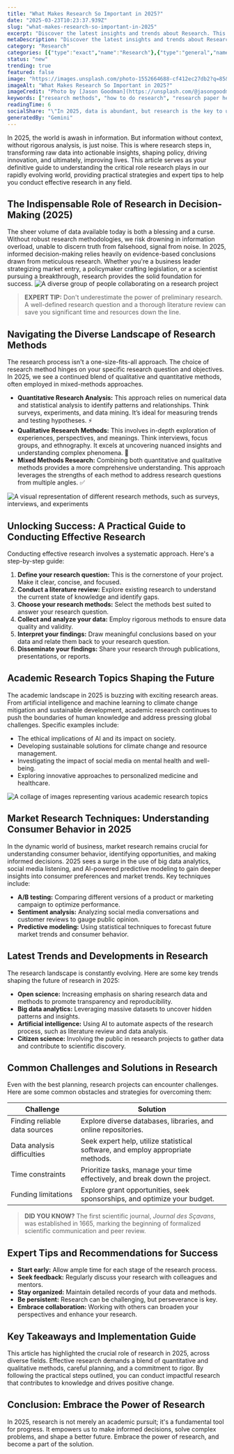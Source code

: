 ```yaml
---
title: "What Makes Research So Important in 2025?"
date: "2025-03-23T10:23:37.939Z"
slug: "what-makes-research-so-important-in-2025"
excerpt: "Discover the latest insights and trends about Research. This comprehensive guide covers everything you need to know about Research in 2025."
metaDescription: "Discover the latest insights and trends about Research. This comprehensive guide covers everything you need to know about Research in 2025."
category: "Research"
categories: [{"type":"exact","name":"Research"},{"type":"general","name":"Medicine"},{"type":"medium","name":"Biotechnology"},{"type":"specific","name":"Gene Editing"},{"type":"niche","name":"CRISPR-Cas9"}]
status: "new"
trending: true
featured: false
image: "https://images.unsplash.com/photo-1552664688-cf412ec27db2?q=85&w=1200&fit=max&fm=webp&auto=compress"
imageAlt: "What Makes Research So Important in 2025?"
imageCredit: "Photo by [Jason Goodman](https://unsplash.com/@jasongoodman_youxventures) on Unsplash"
keywords: ["research methods", "how to do research", "research paper help", "academic research topics", "market research techniques", "best research practices", "qualitative research methods", "quantitative research analysis", "research proposal writing services", "conduct effective research"]
readingTime: 6
socialShare: "\"In 2025, data is abundant, but research is the key to unlocking its true potential, transforming raw information into actionable insights that drive progress.\""
generatedBy: "Gemini"
---
```




In 2025, the world is awash in information.  But information without context, without rigorous analysis, is just noise.  This is where research steps in, transforming raw data into actionable insights, shaping policy, driving innovation, and ultimately, improving lives.  This article serves as your definitive guide to understanding the critical role research plays in our rapidly evolving world, providing practical strategies and expert tips to help you conduct effective research in any field.

## The Indispensable Role of Research in Decision-Making (2025)

The sheer volume of data available today is both a blessing and a curse.  Without robust research methodologies, we risk drowning in information overload, unable to discern truth from falsehood, signal from noise.  In 2025, informed decision-making relies heavily on evidence-based conclusions drawn from meticulous research. Whether you're a business leader strategizing market entry, a policymaker crafting legislation, or a scientist pursuing a breakthrough, research provides the solid foundation for success. ![A diverse group of people collaborating on a research project](https://images.unsplash.com/photo-1501290741922-b56c0d0884af?q=85&w=1200&fit=max&fm=webp&auto=compress)

> **EXPERT TIP:**  Don't underestimate the power of preliminary research.  A well-defined research question and a thorough literature review can save you significant time and resources down the line.

## Navigating the Diverse Landscape of Research Methods

The research process isn't a one-size-fits-all approach.  The choice of research method hinges on your specific research question and objectives.  In 2025, we see a continued blend of qualitative and quantitative methods, often employed in mixed-methods approaches.

* **Quantitative Research Analysis:** This approach relies on numerical data and statistical analysis to identify patterns and relationships.  Think surveys, experiments, and data mining.  It’s ideal for measuring trends and testing hypotheses. ⚡
* **Qualitative Research Methods:** This involves in-depth exploration of experiences, perspectives, and meanings.  Think interviews, focus groups, and ethnography.  It excels at uncovering nuanced insights and understanding complex phenomena. 🔑
* **Mixed Methods Research:** Combining both quantitative and qualitative methods provides a more comprehensive understanding. This approach leverages the strengths of each method to address research questions from multiple angles. ✅

![A visual representation of different research methods, such as surveys, interviews, and experiments](https://images.unsplash.com/photo-1588600878108-578307a3cc9d?q=85&w=1200&fit=max&fm=webp&auto=compress)

##  Unlocking Success: A Practical Guide to Conducting Effective Research

Conducting effective research involves a systematic approach.  Here's a step-by-step guide:

1. **Define your research question:**  This is the cornerstone of your project.  Make it clear, concise, and focused.
2. **Conduct a literature review:**  Explore existing research to understand the current state of knowledge and identify gaps.
3. **Choose your research methods:**  Select the methods best suited to answer your research question.
4. **Collect and analyze your data:**  Employ rigorous methods to ensure data quality and validity.
5. **Interpret your findings:**  Draw meaningful conclusions based on your data and relate them back to your research question.
6. **Disseminate your findings:**  Share your research through publications, presentations, or reports.

##  Academic Research Topics Shaping the Future

The academic landscape in 2025 is buzzing with exciting research areas.  From artificial intelligence and machine learning to climate change mitigation and sustainable development, academic research continues to push the boundaries of human knowledge and address pressing global challenges.  Specific examples include:

* The ethical implications of AI and its impact on society.
* Developing sustainable solutions for climate change and resource management.
* Investigating the impact of social media on mental health and well-being.
* Exploring innovative approaches to personalized medicine and healthcare.

![A collage of images representing various academic research topics](https://images.unsplash.com/photo-1486312338219-ce68d2c6f44d?q=85&w=1200&fit=max&fm=webp&auto=compress)

##  Market Research Techniques: Understanding Consumer Behavior in 2025

In the dynamic world of business, market research remains crucial for understanding consumer behavior, identifying opportunities, and making informed decisions.  2025 sees a surge in the use of big data analytics, social media listening, and AI-powered predictive modeling to gain deeper insights into consumer preferences and market trends.  Key techniques include:

* **A/B testing:**  Comparing different versions of a product or marketing campaign to optimize performance.
* **Sentiment analysis:**  Analyzing social media conversations and customer reviews to gauge public opinion.
* **Predictive modeling:**  Using statistical techniques to forecast future market trends and consumer behavior.

##  Latest Trends and Developments in Research

The research landscape is constantly evolving.  Here are some key trends shaping the future of research in 2025:

* **Open science:**  Increasing emphasis on sharing research data and methods to promote transparency and reproducibility.
* **Big data analytics:**  Leveraging massive datasets to uncover hidden patterns and insights.
* **Artificial intelligence:**  Using AI to automate aspects of the research process, such as literature review and data analysis.
* **Citizen science:**  Involving the public in research projects to gather data and contribute to scientific discovery.

## Common Challenges and Solutions in Research

Even with the best planning, research projects can encounter challenges.  Here are some common obstacles and strategies for overcoming them:

| Challenge                     | Solution                                                                        |
|---------------------------------|--------------------------------------------------------------------------------|
| Finding reliable data sources  | Explore diverse databases, libraries, and online repositories.                   |
| Data analysis difficulties     | Seek expert help, utilize statistical software, and employ appropriate methods. |
| Time constraints               | Prioritize tasks, manage your time effectively, and break down the project.       |
| Funding limitations            | Explore grant opportunities, seek sponsorships, and optimize your budget.         |

> **DID YOU KNOW?** The first scientific journal, *Journal des Sçavans*, was established in 1665, marking the beginning of formalized scientific communication and peer review.

## Expert Tips and Recommendations for Success

* **Start early:** Allow ample time for each stage of the research process.
* **Seek feedback:** Regularly discuss your research with colleagues and mentors.
* **Stay organized:**  Maintain detailed records of your data and methods.
* **Be persistent:** Research can be challenging, but perseverance is key.
* **Embrace collaboration:**  Working with others can broaden your perspectives and enhance your research.

## Key Takeaways and Implementation Guide

This article has highlighted the crucial role of research in 2025, across diverse fields.  Effective research demands a blend of quantitative and qualitative methods, careful planning, and a commitment to rigor. By following the practical steps outlined, you can conduct impactful research that contributes to knowledge and drives positive change.

## Conclusion:  Embrace the Power of Research

In 2025, research is not merely an academic pursuit; it's a fundamental tool for progress. It empowers us to make informed decisions, solve complex problems, and shape a better future.  Embrace the power of research, and become a part of the solution.

